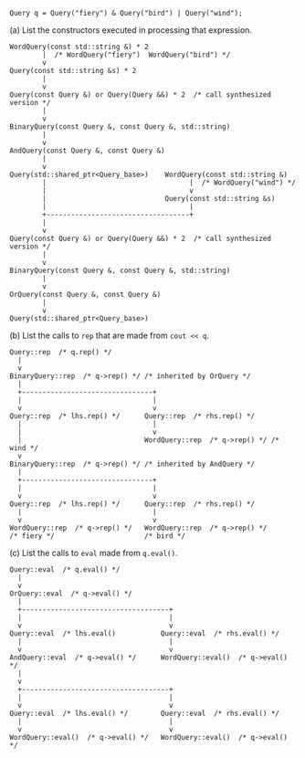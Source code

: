     Query q = Query("fiery") & Query("bird") | Query("wind");

(a) List the constructors executed in processing that expression.

    WordQuery(const std::string &) * 2
            |  /* WordQuery("fiery")  WordQuery("bird") */
            v
    Query(const std::string &s) * 2
            |
            v
    Query(const Query &) or Query(Query &&) * 2  /* call synthesized version */
            |
            v
    BinaryQuery(const Query &, const Query &, std::string)
            |
            v
    AndQuery(const Query &, const Query &)
            |
            v
    Query(std::shared_ptr<Query_base>)    WordQuery(const std::string &)
            |                                   |  /* WordQuery("wind") */
            |                                   v
            |                             Query(const std::string &s)
            |                                   |
            +-----------------------------------+
            |
            v
    Query(const Query &) or Query(Query &&) * 2  /* call synthesized version */
            |
            v
    BinaryQuery(const Query &, const Query &, std::string)
            |
            v
    OrQuery(const Query &, const Query &)
            |
            v
    Query(std::shared_ptr<Query_base>)


(b) List the calls to `rep` that are made from `cout << q`.

    Query::rep  /* q.rep() */
      |
      v
    BinaryQuery::rep  /* q->rep() */ /* inherited by OrQuery */
      |
      +--------------------------------+
      |                                |
      v                                v
    Query::rep  /* lhs.rep() */      Query::rep  /* rhs.rep() */
      |                                |
      |                                v
      |                              WordQuery::rep  /* q->rep() */ /* wind */
      v
    BinaryQuery::rep  /* q->rep() */ /* inherited by AndQuery */
      |
      +--------------------------------+
      |                                |
      v                                v
    Query::rep  /* lhs.rep() */      Query::rep  /* rhs.rep() */
      |                                |
      v                                v
    WordQuery::rep  /* q->rep() */   WordQuery::rep  /* q->rep() */
    /* fiery */                      /* bird */

(c) List the calls to `eval` made from `q.eval()`.

    Query::eval  /* q.eval() */
      |
      v
    OrQuery::eval  /* q->eval() */
      |
      +------------------------------------+
      |                                    |
      v                                    v
    Query::eval  /* lhs.eval()           Query::eval  /* rhs.eval() */
      |                                    |
      v                                    v
    AndQuery::eval  /* q->eval() */      WordQuery::eval()  /* q->eval() */
      |
      v
      +------------------------------------+
      |                                    |
      v                                    v
    Query::eval  /* lhs.eval() */        Query::eval  /* rhs.eval() */
      |                                    |
      v                                    v
    WordQuery::eval()  /* q->eval() */   WordQuery::eval()  /* q->eval() */

